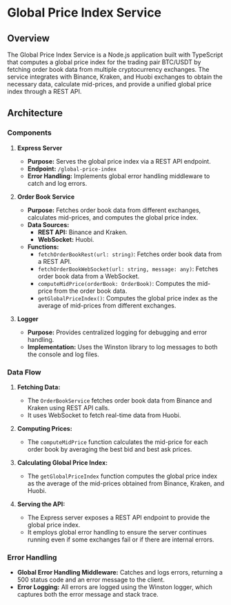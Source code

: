 # Global Price Index Service

## Overview

The Global Price Index Service is a Node.js application built with TypeScript that computes a global price index for the trading pair BTC/USDT by fetching order book data from multiple cryptocurrency exchanges. The service integrates with Binance, Kraken, and Huobi exchanges to obtain the necessary data, calculate mid-prices, and provide a unified global price index through a REST API.

## Architecture

### Components

1. **Express Server**
   - **Purpose:** Serves the global price index via a REST API endpoint.
   - **Endpoint:** `/global-price-index`
   - **Error Handling:** Implements global error handling middleware to catch and log errors.

2. **Order Book Service**
   - **Purpose:** Fetches order book data from different exchanges, calculates mid-prices, and computes the global price index.
   - **Data Sources:** 
     - **REST API:** Binance and Kraken.
     - **WebSocket:** Huobi.
   - **Functions:**
     - `fetchOrderBookRest(url: string)`: Fetches order book data from a REST API.
     - `fetchOrderBookWebSocket(url: string, message: any)`: Fetches order book data from a WebSocket.
     - `computeMidPrice(orderBook: OrderBook)`: Computes the mid-price from the order book data.
     - `getGlobalPriceIndex()`: Computes the global price index as the average of mid-prices from different exchanges.

3. **Logger**
   - **Purpose:** Provides centralized logging for debugging and error handling.
   - **Implementation:** Uses the Winston library to log messages to both the console and log files.

### Data Flow

1. **Fetching Data:**
   - The `OrderBookService` fetches order book data from Binance and Kraken using REST API calls.
   - It uses WebSocket to fetch real-time data from Huobi.
   
2. **Computing Prices:**
   - The `computeMidPrice` function calculates the mid-price for each order book by averaging the best bid and best ask prices.
   
3. **Calculating Global Price Index:**
   - The `getGlobalPriceIndex` function computes the global price index as the average of the mid-prices obtained from Binance, Kraken, and Huobi.

4. **Serving the API:**
   - The Express server exposes a REST API endpoint to provide the global price index.
   - It employs global error handling to ensure the server continues running even if some exchanges fail or if there are internal errors.

### Error Handling

- **Global Error Handling Middleware:** Catches and logs errors, returning a 500 status code and an error message to the client.
- **Error Logging:** All errors are logged using the Winston logger, which captures both the error message and stack trace.
